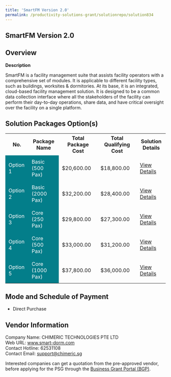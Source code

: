 ```yaml
---
title: 'SmartFM Version 2.0'
permalink: /productivity-solutions-grant/solutionrepo/solution834
---
```


## SmartFM Version 2.0

## Overview

**Description**

SmartFM is a facility management suite that assists facility operators with a comprehensive set of modules. It is applicable to different facility types, such as buildings, worksites & dormitories. At its base, it is an integrated, cloud-based facility management solution. It is designed to be a common data collection interface where all the stakeholders of the facility can perform their day-to-day operations, share data, and have critical oversight over the facility on a single platform.

## Solution Packages Option(s)

<table>
<tr>
<th><b>No.</b></th>
<th><b>Package Name</b></th>
<th><b>Total Package Cost</b></th>
<th><b>Total Qualifying Cost</b></th>
<th><b>Solution Details</b></th>
</tr>
<tr>
<td style='padding: 10px; background-color: #037E8A; color: #FFFFFF;'>Option 1</td>
<td style='padding: 10px; background-color: #037E8A; color: #FFFFFF;'>Basic (500 Pax)</td>
<td style='padding: 10px;'>$20,600.00</td>
<td style='padding: 10px;'>$18,800.00</td>
<td style='padding: 10px;'><a href='/images/psg/CHIMERIC_SmartFM_Desensitised_Annex3_Part1.pdf ' target='_blank'>View Details</a></td>
</tr>
<tr>
<td style='padding: 10px; background-color: #037E8A; color: #FFFFFF;'>Option 2</td>
<td style='padding: 10px; background-color: #037E8A; color: #FFFFFF;'>Basic (2000 Pax)</td>
<td style='padding: 10px;'>$32,200.00</td>
<td style='padding: 10px;'>$28,400.00</td>
<td style='padding: 10px;'><a href='/images/psg/CHIMERIC_SmartFM_Desensitised_Annex3_Part2.pdf ' target='_blank'>View Details</a></td>
</tr>
<tr>
<td style='padding: 10px; background-color: #037E8A; color: #FFFFFF;'>Option 3</td>
<td style='padding: 10px; background-color: #037E8A; color: #FFFFFF;'>Core (250 Pax)</td>
<td style='padding: 10px;'>$29,800.00</td>
<td style='padding: 10px;'>$27,300.00</td>
<td style='padding: 10px;'><a href='/images/psg/CHIMERIC_SmartFM_Desensitised_Annex3_Part3.pdf ' target='_blank'>View Details</a></td>
</tr>
<tr>
<td style='padding: 10px; background-color: #037E8A; color: #FFFFFF;'>Option 4</td>
<td style='padding: 10px; background-color: #037E8A; color: #FFFFFF;'>Core (500 Pax)</td>
<td style='padding: 10px;'>$33,000.00</td>
<td style='padding: 10px;'>$31,200.00</td>
<td style='padding: 10px;'><a href='/images/psg/CHIMERIC_SmartFM_Desensitised_Annex3_Part4.pdf ' target='_blank'>View Details</a></td>
</tr>
<tr>
<td style='padding: 10px; background-color: #037E8A; color: #FFFFFF;'>Option 5</td>
<td style='padding: 10px; background-color: #037E8A; color: #FFFFFF;'>Core (1000 Pax)</td>
<td style='padding: 10px;'>$37,800.00</td>
<td style='padding: 10px;'>$36,000.00</td>
<td style='padding: 10px;'><a href='/images/psg/CHIMERIC_SmartFM_Desensitised_Annex3_Part5.pdf ' target='_blank'>View Details</a></td>
</tr>
</table>

## Mode and Schedule of Payment

 - Direct Purchase

## Vendor Information

 Company Name: CHIMERIC TECHNOLOGIES PTE LTD<br>Web URL: www.smart-dorm.com <br>Contact Hotline: 62531108 <br>Contact Email: support@chimeric.sg <br>

Interested companies can get a quotation from the pre-approved vendor, before applying for the PSG through the <a href='https://www.businessgrants.gov.sg/' target='_blank' rel='noopener'>Business Grant Portal (BGP)</a>.

<script src="/jquery/resize-tables.js"></script>
